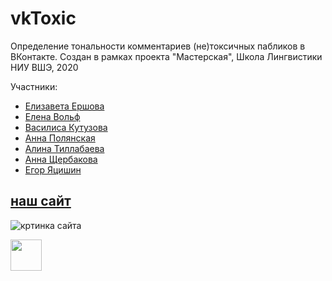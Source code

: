 # vkToxic
Определение тональности комментариев (не)токсичных пабликов в ВКонтакте. Создан в рамках проекта "Мастерская", Школа Лингвистики НИУ ВШЭ, 2020

Участники:
- [Елизавета Ершова](https://github.com/eoershova)
- [Елена Вольф](https://github.com/Graf-D)
- [Василиса Кутузова]()
- [Анна Полянская](https://github.com/polyankaglade)
- [Алина Тиллабаева](https://github.com/alinatl)
- [Анна Щербакова](https://github.com/Aniezka)
- [Егор Яцишин](https://github.com/toskn)

## [наш сайт](VKSentimentMonitor.pythonanywhere.com)
![кртинка сайта]()

<a href="https://docs.google.com/spreadsheets/d/1597mw3Brq__jjZ_NCJm4h7XtOg-mpsgUlKUrzeKcX8I/edit?usp=sharing">
  <img src="https://www.seekpng.com/png/detail/19-198312_google-sheets-google-sheets-png.png" height="50" alt_text="разметка">
</a>
